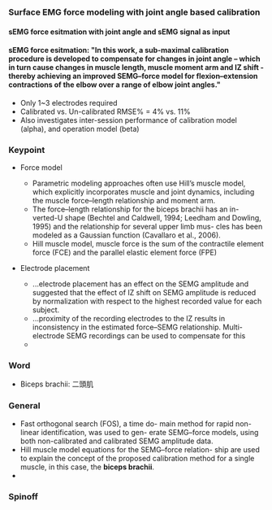 ### Surface EMG force modeling with joint angle based calibration


#### sEMG force esitmation with **joint angle** and **sEMG signal** as input
#### sEMG force esitmation: "In this work, a sub-maximal calibration procedure is developed to compensate for changes in joint angle – which in turn cause changes in muscle length, muscle moment arm and IZ shift - thereby achieving an improved SEMG–force model for flexion–extension contractions of the elbow over a range of elbow joint angles."


* Only 1~3 electrodes required
* Calibrated vs. Un-calibrated RMSE% = 4% vs. 11%
* Also investigates inter-session performance of calibration model (alpha), and operation model (beta)

### Keypoint 
* Force model
    * Parametric modeling approaches often use Hill’s muscle model, which explicitly incorporates muscle and joint dynamics, including the muscle force–length relationship and moment arm.
    * The force–length relationship for the biceps brachii has an in- verted-U shape (Bechtel and Caldwell, 1994; Leedham and Dowling, 1995) and the relationship for several upper limb mus- cles has been modeled as a Gaussian function (Cavallaro et al., 2006).
    * Hill muscle model, muscle force is the sum of the contractile element force (FCE) and the parallel elastic element force (FPE) 
    
* Electrode placement
    * ...electrode placement has an effect on the SEMG amplitude and suggested that the effect of IZ shift on SEMG amplitude is reduced by normalization with respect to the highest recorded value for each subject.
    * ...proximity of the recording electrodes to the IZ results in inconsistency in the estimated force–SEMG relationship. Multi- electrode SEMG recordings can be used to compensate for this
    * 

### Word
* Biceps brachii: 二頭肌

### General
* Fast orthogonal search (FOS), a time do- main method for rapid non-linear identification, was used to gen- erate SEMG–force models, using both non-calibrated and calibrated SEMG amplitude data. 
* Hill muscle model equations for the SEMG–force relation- ship are used to explain the concept of the proposed calibration method for a single muscle, in this case, the **biceps brachii**.
* 
### Spinoff
